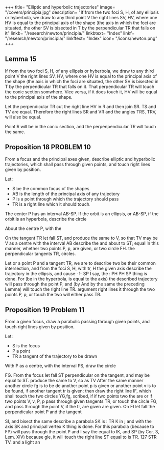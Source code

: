 +++
title= "Elliptic and hyperbolic trajectories"
image= "/covers/principia.jpg"
description= "If from the two foci S, H, of any ellipsis or hyberbola, we draw to any third point V the right lines SV, HV, where one HV is equal to the principal axis of the shape (the axis in which the foci are situated, the other SV is bisected in T by the perpendicular TR that falls on it"
linkb= "/research/newton/principia/"
linkbtext= "Index"
linkf= "/research/newton/principia/"
linkftext= "Index"
icon= "/icons/newton.png"
+++


## Lemma 15

If from the two foci S, H, of any ellipsis or hyberbola, we draw to any third point V the right lines SV, HV, where one HV is equal to the principal axis of the shape (the axis in which the foci are situated, the other SV is bisected in T by the perpendicular TR that falls on it. That perpendicular TR will touch the conic section somwhere. Vice versa, if it does touch it, HV will be equal to the principal axis of the shape. 

Let the perpendicular TR cut the right line HV in R and then join SR. TS and TV are equal. Therefore the right lines SR and VR and the angles TRS, TRV, will also be equal.

Point R will be in the conic section, and the perpenpendicular TR will touch the same. 


## Proposition 18 PROBLEM 10

From a focus and the principal axes given, describe elliptic and hyperbolic trajectories, which shall pass through given points, and touch right lines given by position.

Let:
- S be the common focus of the shapes. 
- AB is the length of the principal axis of any trajectory
- P is a point through which the trajectory should pass
- TR is a right line which it should touch.

The center P has an interval AB-SP. If the orbit is an ellipsis, or AB-SP, if the orbit is an hyperbola, describe the circle

About the centre P, with the

On the tangent
TR let fall
ST, and produce the same to V, so that TV may be
V as a centre with the interval AB describe the
and
about
to
ST;
equal
In this manner, whether two points P, p, are given, or two
circle FH.
the perpendicular
tangents TR,
circles. 

Let
or a point P and a tangent TR, we are to describe two
be their common intersection, and from the foci S, H, with
tr,
H
the given axis describe the trajectory
in the ellipsis, and
cause
-f- SP
I say, the
:
PH
PH
SP
thing
is
done.
For
(be
in the hyperbola, is equal
to the axis) the described trajectory will pass through the point P, and (by
And by the same
the preceding Lemma) will touch the right line TR.
argument
right lines
it
through the two points P, p, or touch the two
will either pass
TR.

## Proposition 19 Problem 11

From a given focus, draw a parabolic passing through given points, and touch right lines given by position.


Let:

- S is the focus
- P a point
- TR a tangent of the trajectory to be drawn

With P as a centre, with the interval PS, draw the circle

 FG. From
the focus let fall ST perpendicular on the tangent, and
may be equal to ST.
produce the same to V, so as
TV
After the same manner another circle
fg
is
to be de
another point p is given or another point v
is to be found, if another tangent tr is given; then draw
the right line IF, which shall touch the two circles YG,fg,
scribed, if
if two points
two
the
are
or
if
two
points V, v,
P, p
pass through
given
tangents TR,
or touch the circle FG, and pass through the point V, if the
tr, are given
are given.
On FI let fall the perpendicular
point P and the tangent

SI,
and
bisect the
same
describe a parabola
SK
is
:
TR
K
in
;
and with the axis
SK and principal vertex K
thing is done. For this parabola (because
to FP) will pass
through the point P and
I say the
equal to IK, and
SP
(by Cor. 3, Lem. XIV) because
gle, it will touch the right line
ST
equal to
is
TR.
127
STR
TV. and
a light an


